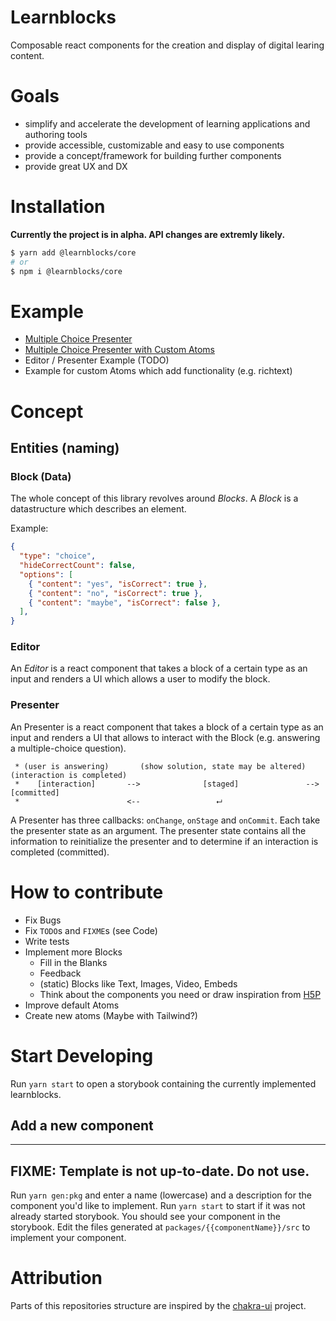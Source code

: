 # Learnblocks

Composable react components for the creation and display of digital learing
content.

# Goals

- simplify and accelerate the development of learning applications and authoring
  tools
- provide accessible, customizable and easy to use components
- provide a concept/framework for building further components
- provide great UX and DX

# Installation

**Currently the project is in alpha. API changes are extremly likely.**

```sh
$ yarn add @learnblocks/core
# or
$ npm i @learnblocks/core
```

# Example

- [Multiple Choice Presenter](https://codesandbox.io/s/learnblocks-choice-presenter-pgknv?file=/src/index.tsx)
- [Multiple Choice Presenter with Custom Atoms](https://codesandbox.io/s/learnblocks-choice-presenter-custom-atoms-vvizo?file=/src/index.tsx)
- Editor / Presenter Example (TODO)
- Example for custom Atoms which add functionality (e.g. richtext)

# Concept

## Entities (naming)

### Block (Data)

The whole concept of this library revolves around _Blocks_. A _Block_ is a
datastructure which describes an element.

Example:

```JSON
{
  "type": "choice",
  "hideCorrectCount": false,
  "options": [
    { "content": "yes", "isCorrect": true },
    { "content": "no", "isCorrect": true },
    { "content": "maybe", "isCorrect": false },
  ],
}
```

### Editor

An _Editor_ is a react component that takes a block of a certain type as an
input and renders a UI which allows a user to modify the block.

### Presenter

An Presenter is a react component that takes a block of a certain type as an
input and renders a UI that allows to interact with the Block (e.g. answering a
multiple-choice question).

```
 * (user is answering)       (show solution, state may be altered)    (interaction is completed)
 *    [interaction]       -->              [staged]               -->         [committed]
 *                        <--                 ⮠
```

A Presenter has three callbacks: `onChange`, `onStage` and `onCommit`. Each take
the presenter state as an argument. The presenter state contains all the
information to reinitialize the presenter and to determine if an interaction is
completed (committed).

# How to contribute

- Fix Bugs
- Fix `TODO`s and `FIXME`s (see Code)
- Write tests
- Implement more Blocks
  - Fill in the Blanks
  - Feedback
  - (static) Blocks like Text, Images, Video, Embeds
  - Think about the components you need or draw inspiration from
    [H5P](https://h5p.org/)
- Improve default Atoms
- Create new atoms (Maybe with Tailwind?)

# Start Developing

Run `yarn start` to open a storybook containing the currently implemented
learnblocks.

## Add a new component

---

## FIXME: Template is not up-to-date. Do not use.

Run `yarn gen:pkg` and enter a name (lowercase) and a description for the
component you'd like to implement. Run `yarn start` to start if it was not
already started storybook. You should see your component in the storybook. Edit
the files generated at `packages/{{componentName}}/src` to implement your
component.

# Attribution

Parts of this repositories structure are inspired by the
[chakra-ui](https://github.com/chakra-ui/chakra-ui/) project.
